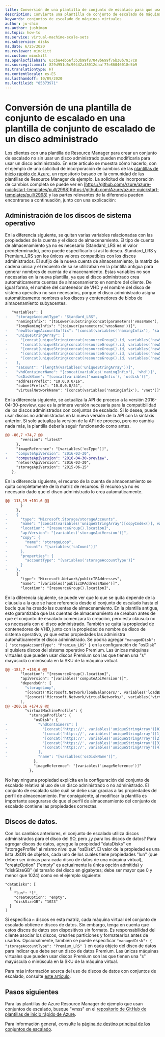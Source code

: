 ```yaml
---
title: Conversión de una plantilla de conjunto de escalado para que use un disco administrado
description: Convierta una plantilla de conjunto de escalado de máquinas virtuales de Azure Resource Manager en una plantilla de conjunto de escalado de discos administrados.
keywords: conjuntos de escalado de máquinas virtuales
author: ju-shim
ms.author: jushiman
ms.topic: how-to
ms.service: virtual-machine-scale-sets
ms.subservice: disks
ms.date: 6/25/2020
ms.reviewer: mimckitt
ms.custom: mimckitt
ms.openlocfilehash: 03cbe4eb56f3b3b99f87048b699f76b30b7937c8
ms.sourcegitcommit: 829d951d5c90442a38012daaf77e86046018e5b9
ms.translationtype: HT
ms.contentlocale: es-ES
ms.lasthandoff: 10/09/2020
ms.locfileid: "85373971"
---
```

# <a name="convert-a-scale-set-template-to-a-managed-disk-scale-set-template"></a>Conversión de una plantilla de conjunto de escalado en una plantilla de conjunto de escalado de un disco administrado

Los clientes con una plantilla de Resource Manager para crear un conjunto de escalado no sin usar un disco administrado pueden modificarla para usar un disco administrado. En este artículo se muestra cómo hacerlo, con el ejemplo de una solicitud de incorporación de cambios de las [plantillas de inicio rápido de Azure](https://github.com/Azure/azure-quickstart-templates), un repositorio basado en la comunidad de las plantillas de Resource Manager de ejemplo. La solicitud de incorporación de cambios completa se puede ver en [https://github.com/Azure/azure-quickstart-templates/pull/2998](https://github.com/Azure/azure-quickstart-templates/pull/2998) y las partes relevantes de la diferencia pueden encontrarse a continuación, junto con una explicación:

## <a name="making-the-os-disks-managed"></a>Administración de los discos de sistema operativo

En la diferencia siguiente, se quitan varias variables relacionadas con las propiedades de la cuenta y el disco de almacenamiento. El tipo de cuenta de almacenamiento ya no es necesario (Standard_LRS es el valor predeterminado), pero puede especificarlo si así lo desea. Standard_LRS y Premium_LRS son los únicos valores compatibles con los discos administrados. El sufijo de la nueva cuenta de almacenamiento, la matriz de cadena única y el recuento de sa se utilizaban en la plantilla antigua para generar nombres de cuenta de almacenamiento. Estas variables no son necesarias en la nueva plantilla, ya que el disco administrado crea automáticamente cuentas de almacenamiento en nombre del cliente. De igual forma, el nombre del contenedor de VHD y el nombre del disco de sistema operativo no son necesarios, porque el disco administrado asigna automáticamente nombres a los discos y contenedores de blobs de almacenamiento subyacentes.

```diff
   "variables": {
-    "storageAccountType": "Standard_LRS",
     "namingInfix": "[toLower(substring(concat(parameters('vmssName'), uniqueString(resourceGroup().id)), 0, 9))]",
     "longNamingInfix": "[toLower(parameters('vmssName'))]",
-    "newStorageAccountSuffix": "[concat(variables('namingInfix'), 'sa')]",
-    "uniqueStringArray": [
-      "[concat(uniqueString(concat(resourceGroup().id, variables('newStorageAccountSuffix'), '0')))]",
-      "[concat(uniqueString(concat(resourceGroup().id, variables('newStorageAccountSuffix'), '1')))]",
-      "[concat(uniqueString(concat(resourceGroup().id, variables('newStorageAccountSuffix'), '2')))]",
-      "[concat(uniqueString(concat(resourceGroup().id, variables('newStorageAccountSuffix'), '3')))]",
-      "[concat(uniqueString(concat(resourceGroup().id, variables('newStorageAccountSuffix'), '4')))]"
-    ],
-    "saCount": "[length(variables('uniqueStringArray'))]",
-    "vhdContainerName": "[concat(variables('namingInfix'), 'vhd')]",
-    "osDiskName": "[concat(variables('namingInfix'), 'osdisk')]",
     "addressPrefix": "10.0.0.0/16",
     "subnetPrefix": "10.0.0.0/24",
     "virtualNetworkName": "[concat(variables('namingInfix'), 'vnet')]",
```


En la diferencia siguiente, se actualiza la API de proceso a la versión 2016-04-30-preview, que es la primera versión necesaria para la compatibilidad de los discos administrados con conjuntos de escalado. Si lo desea, puede usar discos no administrados en la nueva versión de la API con la sintaxis anterior. Si solo actualiza la versión de la API de proceso, pero no cambia nada más, la plantilla debería seguir funcionando como antes.

```diff
@@ -86,7 +74,7 @@
       "version": "latest"
     },
     "imageReference": "[variables('osType')]",
-    "computeApiVersion": "2016-03-30",
+    "computeApiVersion": "2016-04-30-preview",
     "networkApiVersion": "2016-03-30",
     "storageApiVersion": "2015-06-15"
   },
```

En la diferencia siguiente, el recurso de la cuenta de almacenamiento se quita completamente de la matriz de recursos. El recurso ya no es necesario dado que el disco administrado lo crea automáticamente.

```diff
@@ -113,19 +101,6 @@
       }
     },
-    {
-      "type": "Microsoft.Storage/storageAccounts",
-      "name": "[concat(variables('uniqueStringArray')[copyIndex()], variables('newStorageAccountSuffix'))]",
-      "location": "[resourceGroup().location]",
-      "apiVersion": "[variables('storageApiVersion')]",
-      "copy": {
-        "name": "storageLoop",
-        "count": "[variables('saCount')]"
-      },
-      "properties": {
-        "accountType": "[variables('storageAccountType')]"
-      }
-    },
     {
       "type": "Microsoft.Network/publicIPAddresses",
       "name": "[variables('publicIPAddressName')]",
       "location": "[resourceGroup().location]",
```

En la diferencia siguiente, se puede ver que lo que se quita depende de la cláusula a la que se hace referencia desde el conjunto de escalado hasta el bucle que ha creado las cuentas de almacenamiento. En la plantilla antigua, esto garantizaba que las cuentas de almacenamiento se creaban antes de que el conjunto de escalado comenzara la creación, pero esta cláusula no es necesaria con el disco administrado. También se quita la propiedad de contenedores de VHD, junto con la propiedad de nombre de disco de sistema operativo, ya que estas propiedades las administra automáticamente el disco administrado. Se podría agregar `"managedDisk": { "storageAccountType": "Premium_LRS" }` en la configuración de "osDisk" si quisiera discos del sistema operativo Premium. Las únicas máquinas virtuales que pueden usar discos Premium son las que tienen una "s" mayúscula o minúscula en la SKU de la máquina virtual.

```diff
@@ -183,7 +158,6 @@
       "location": "[resourceGroup().location]",
       "apiVersion": "[variables('computeApiVersion')]",
       "dependsOn": [
-        "storageLoop",
         "[concat('Microsoft.Network/loadBalancers/', variables('loadBalancerName'))]",
         "[concat('Microsoft.Network/virtualNetworks/', variables('virtualNetworkName'))]"
       ],
@@ -200,16 +174,8 @@
         "virtualMachineProfile": {
           "storageProfile": {
             "osDisk": {
-              "vhdContainers": [
-                "[concat('https://', variables('uniqueStringArray')[0], variables('newStorageAccountSuffix'), '.blob.core.windows.net/', variables('vhdContainerName'))]",
-                "[concat('https://', variables('uniqueStringArray')[1], variables('newStorageAccountSuffix'), '.blob.core.windows.net/', variables('vhdContainerName'))]",
-                "[concat('https://', variables('uniqueStringArray')[2], variables('newStorageAccountSuffix'), '.blob.core.windows.net/', variables('vhdContainerName'))]",
-                "[concat('https://', variables('uniqueStringArray')[3], variables('newStorageAccountSuffix'), '.blob.core.windows.net/', variables('vhdContainerName'))]",
-                "[concat('https://', variables('uniqueStringArray')[4], variables('newStorageAccountSuffix'), '.blob.core.windows.net/', variables('vhdContainerName'))]"
-              ],
-              "name": "[variables('osDiskName')]",
             },
             "imageReference": "[variables('imageReference')]"
           },

```

No hay ninguna propiedad explícita en la configuración del conjunto de escalado relativa al uso de un disco administrado o no administrado. El conjunto de escalado sabe cuál se debe usar gracias a las propiedades del perfil de almacenamiento. Por consiguiente, al modificar la plantilla es importante asegurarse de que el perfil de almacenamiento del conjunto de escalado contiene las propiedades correctas.


## <a name="data-disks"></a>Discos de datos.

Con los cambios anteriores, el conjunto de escalado utiliza discos administrados para el disco del SO, pero ¿y para los discos de datos? Para agregar discos de datos, agregue la propiedad "dataDisks" en "storageProfile" al mismo nivel que "osDisk". El valor de la propiedad es una lista JSON de objetos, cada uno de los cuales tiene propiedades "lun" (que deben ser únicas para cada disco de datos de una máquina virtual), "createOption" ("empty" es actualmente la única opción admitida) y "diskSizeGB" (el tamaño del disco en gigabytes; debe ser mayor que 0 y menor que 1024) como en el ejemplo siguiente:

```
"dataDisks": [
  {
    "lun": "1",
    "createOption": "empty",
    "diskSizeGB": "1023"
  }
]
```

Si especifica `n` discos en esta matriz, cada máquina virtual del conjunto de escalado obtiene `n` discos de datos. Sin embargo, tenga en cuenta que estos discos de datos son dispositivos sin formato. Es responsabilidad del cliente asociar los discos, crearles particiones y formatearlos antes de usarlos. Opcionalmente, también se puede especificar `"managedDisk": { "storageAccountType": "Premium_LRS" }` en cada objeto del disco de datos para indicar que debe ser un disco de datos Premium. Las únicas máquinas virtuales que pueden usar discos Premium son las que tienen una "s" mayúscula o minúscula en la SKU de la máquina virtual.

Para más información acerca del uso de discos de datos con conjuntos de escalado, consulte [este artículo](./virtual-machine-scale-sets-attached-disks.md).


## <a name="next-steps"></a>Pasos siguientes
Para las plantillas de Azure Resource Manager de ejemplo que usan conjuntos de escalado, busque "vmss" en el [repositorio de GitHub de plantillas de inicio rápido de Azure](https://github.com/Azure/azure-quickstart-templates).

Para información general, consulte la [página de destino principal de los conjuntos de escalado](https://azure.microsoft.com/services/virtual-machine-scale-sets/).

